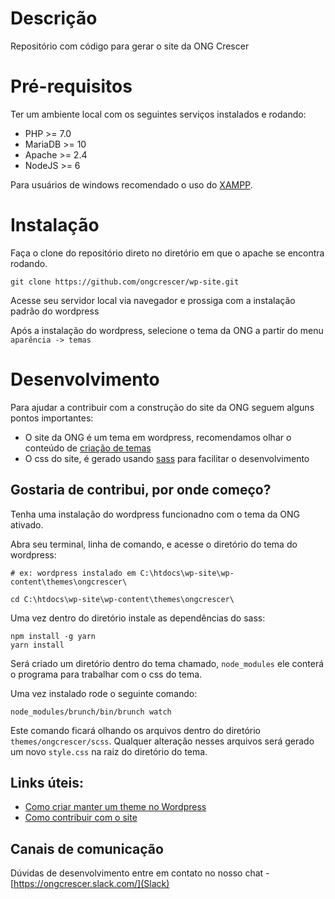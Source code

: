 # Descrição

Repositório com código para gerar o site da ONG Crescer

# Pré-requisitos

Ter um ambiente local com os seguintes serviços instalados e rodando:

- PHP >= 7.0
- MariaDB >= 10
- Apache >= 2.4
- NodeJS >= 6

Para usuários de windows recomendado o uso do [XAMPP](https://www.apachefriends.org/download.html).

# Instalação

Faça o clone do repositório direto no diretório em que o apache se encontra rodando.

```
git clone https://github.com/ongcrescer/wp-site.git
```

Acesse seu servidor local via navegador e prossiga com a instalação padrão do wordpress

Após a instalação do wordpress, selecione o tema da ONG a partir do menu `aparência -> temas`

# Desenvolvimento

Para ajudar a contribuir com a construção do site da ONG seguem alguns pontos importantes:

- O site da ONG é um tema em wordpress, recomendamos olhar o conteúdo de [criação de temas](https://www.wptotal.com/como-criar-um-wordpress-theme/)
- O css do site, é gerado usando [sass](http://sass-lang.com/guide) para facilitar o desenvolvimento

## Gostaria de contribui, por onde começo?

Tenha uma instalação do wordpress funcionadno com o tema da ONG ativado.

Abra seu terminal, linha de comando, e acesse o diretório do tema do wordpress:

```
# ex: wordpress instalado em C:\htdocs\wp-site\wp-content\themes\ongcrescer\

cd C:\htdocs\wp-site\wp-content\themes\ongcrescer\
```

Uma vez dentro do diretório instale as dependências do sass:

```
npm install -g yarn
yarn install
```

Será criado um diretório dentro do tema chamado, `node_modules` ele conterá o programa para trabalhar com
o css do tema.

Uma vez instalado rode o seguinte comando:

```
node_modules/brunch/bin/brunch watch
```

Este comando ficará olhando os arquivos dentro do diretório `themes/ongcrescer/scss`. Qualquer alteração nesses
arquivos será gerado um novo `style.css` na raiz do diretório do tema.


## Links úteis:

- [Como criar manter um theme no Wordpress](https://www.wptotal.com/como-criar-um-wordpress-theme/)
- [Como contribuir com o site](https://blog.da2k.com.br/2015/02/04/git-e-github-do-clone-ao-pull-request/)

## Canais de comunicação

Dúvidas de desenvolvimento entre em contato no nosso chat - [https://ongcrescer.slack.com/](Slack)
